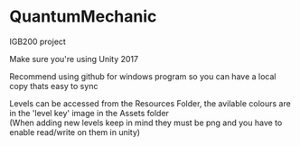 # QuantumMechanic
IGB200 project

Make sure you're using Unity 2017

Recommend using github for windows program so you can have a local copy thats easy to sync

Levels can be accessed from the Resources Folder, the avilable colours are in the 'level key' image in the Assets folder<br />
(When adding new levels keep in mind they must be png and you have to enable read/write on them in unity)

